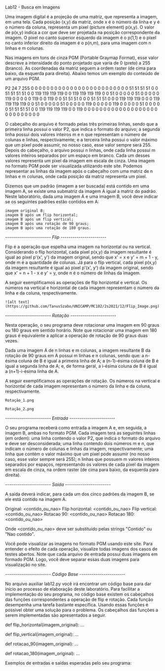 Lab12 - Busca em Imagens

Uma imagem digital é a projeção de uma matriz, que representa a imagem, em uma tela. Cada posição (x,y) da matriz, onde x é o número da linha e y é o número da coluna, representa um pixel (picture element) p(x,y). O valor de p(x,y) indica a cor que deve ser projetada na posição correspondente da imagem. O pixel no canto superior esquerdo da imagem é o p(1,1) e o pixel no canto inferior direito da imagem é o p(n,m), para uma imagem com n linhas e m colunas.

Nas imagens em tons de cinza PGM (Portable Graymap Format), esse valor descreve a intensidade do ponto projetado que varia de 0 (preto) a 255 (branco). As coordenadas da matriz seguem a ordem raster (de cima para baixo, da esquerda para direita). Abaixo temos um exemplo do conteúdo de um arquivo PGM.

   P2
   24 7
   255
   0 0 0 0 0 0 0 0 0 0 0 0 0 0 0 0 0 0 0 0 0 0 0 0
   0 51 51 51 51 0 0 51 51 51 51 0 0 119 119 119 119 0 0 119 119 119 119 0
   0 51 0 0 0 0 0 51 0 0 0 0 0 119 0 0 0 0 0 119 0 0 119 0
   0 51 51 51 0 0 0 51 51 51 0 0 0 119 119 119 0 0 0 119 119 119 119 0
   0 51 0 0 0 0 0 51 0 0 0 0 0 119 0 0 0 0 0 119 0 0 0 0
   0 51 0 0 0 0 0 51 51 51 51 0 0 119 119 119 119 0 0 119 0 0 0 0
   0 0 0 0 0 0 0 0 0 0 0 0 0 0 0 0 0 0 0 0 0 0 0 0

O cabeçalho do arquivo é formado pelas três primeiras linhas, sendo que a primeira linha possui o valor P2, que indica o formato do arquivo; a segunda linha possui dois valores inteiros m e n que representam o número de colunas e linhas, respectivamente; e a terceira linha possui o valor máximo que um pixel pode assumir, no nosso caso, esse valor sempre será 255. Depois do cabeçalho, o arquivo possui n linhas, onde cada linha possui m valores inteiros separados por um espaço em branco. Cada um desses valores representa um pixel da imagem em escala de cinza. Uma imagem no formato PGM pode ser visualizada utilizando este site. Podemos representar as linhas da imagem após o cabeçalho com uma matriz de n linhas e m colunas, onde cada posição da matriz representa um pixel.

Dizemos que um padrão (imagem a ser buscada) está contido em uma imagem A, se existe uma submatriz da imagem A igual a matriz do padrão. Neste laboratório, dada uma imagem A e uma imagem B, você deve indicar se os seguintes padrões estão contidos em A:

    imagem original B;
    imagem B após um flip horizontal;
    imagem B após um flip vertical;
    imagem B após uma rotação de 90 graus;
    imagem B após uma rotação de 180 graus.


*----------------------- Flip -----------------------*

Flip é a operação que espelha uma imagem na horizontal ou na vertical. Considerando o flip horizontal, cada pixel p(x,y) da imagem resultante é igual ao pixel p'(x', y') da imagem original, sendo que x' = x e y' = m + 1 - y, onde m é a quantidade de colunas. Já para o flip vertical, cada pixel p(x,y) da imagem resultante é igual ao pixel p'(x', y') da imagem original, sendo que x' = n + 1 - x e y' = y, onde n é o número de linhas da imagem.

A seguir exemplificamos as operações de flip horizontal e vertical. Os números na vertical e horizontal de cada imagem representam o número da linha e da coluna, respectivamente.

	![alt text](https://github.com/TanusSzabo/UNICAMP/MC102/2s2021/12/Flip_Image.png)


*----------------------- Rotação -----------------------*

Nesta operação, o seu programa deve rotacionar uma imagem em 90 graus ou 180 graus em sentido horário. Note que rotacionar uma imagem em 180 graus é equivalente a aplicar a operação de rotação de 90 graus duas vezes.

Dada uma imagem A de n linhas e m colunas, a imagem resultante B da rotação de 90 graus em A possui m linhas e n colunas, sendo que: a n-ésima coluna de B é igual a primeira linha de A; a (n-1)-ésima coluna de B é igual a segunda linha de A; e, de forma geral, a i-ésima coluna de B é igual a (n+1)-i-ésima linha de A.

A seguir exemplificamos as operações de rotação. Os números na vertical e horizontal de cada imagem representam o número da linha e da coluna, respectivamente.

	Rotação_1.png

	Rotação_2.png
	
	
*----------------------- Entrada -----------------------*

O seu programa receberá como entrada a imagem A e, em seguida, a imagem B, ambas no formato PGM. Cada imagem terá as seguintes linhas (em ordem): uma linha contendo o valor P2, que indica o formato do arquivo e deve ser desconsiderada; uma linha contendo dois números m e n, que indicam o número de colunas e linhas da imagem, respectivamente; uma linha que contém o valor máximo que um pixel pode assumir (no nosso caso, esse valor sempre será 255); n linhas que possuem m valores inteiros separados por espaços, representando os valores de cada pixel da imagem em escala de cinza, na ordem raster (de cima para baixo, da esquerda para direita).


*----------------------- Saída -----------------------*

A saída deverá indicar, para cada um dos cinco padrões da imagem B, se ele está contido na imagem A.

   Original: <contido_ou_nao>
   Flip horizontal: <contido_ou_nao>
   Flip vertical: <contido_ou_nao>
   Rotacao 90: <contido_ou_nao>
   Rotacao 180: <contido_ou_nao>

Onde <contido_ou_nao> deve ser substituído pelas strings "Contido" ou "Nao contido".

Você pode visualizar as imagens no formato PGM usando este site. Para entender o efeito de cada operação, visualize todas imagens dos casos de testes abertos. Note que cada arquivo de entrada possui duas imagens em formado PGM. Logo, você deve separar essas duas imagens para visualização no site.


*----------------------- Código Base -----------------------*

No arquivo auxiliar lab12.py você irá encontrar um código base para dar início ao processo de elaboração deste laboratório. Para facilitar a implementação do seu programa, no código base existem os cabeçalhos das funções correspondentes a operação de flip e rotação. Cada função desempenha uma tarefa bastante específica. Usando essas funções é possível obter uma solução para o problema. Os cabeçalhos das funções a serem implementadas são apresentados a seguir.

   def flip_horizontal(imagem_original):
     ...

   def flip_vertical(imagem_original):
     ...

   def rotacao_90(imagem_original):
     ...

   def rotacao_180(imagem_original):
     ...
  
Exemplos de entradas e saídas esperadas pelo seu programa:
